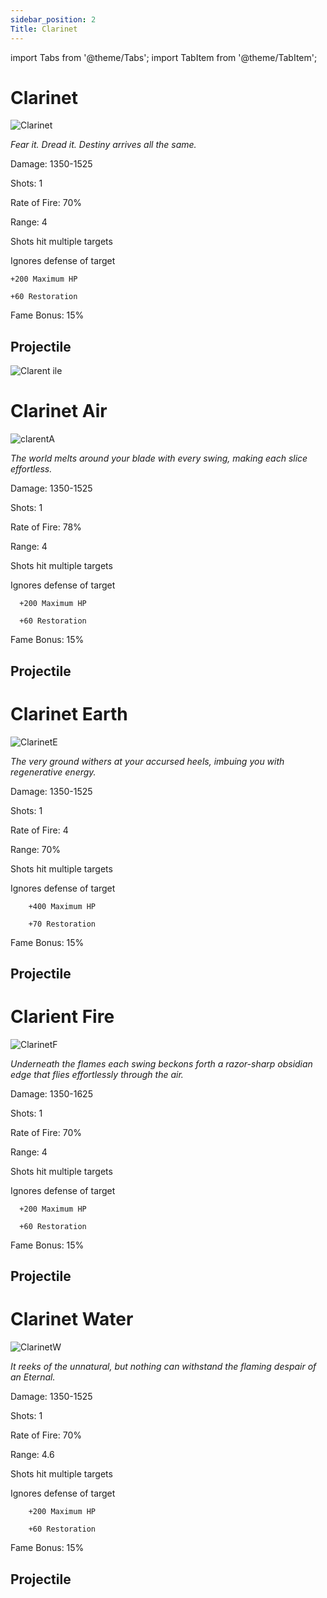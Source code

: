 ```yaml
---
sidebar_position: 2
Title: Clarinet
---
```


import Tabs from '@theme/Tabs';
import TabItem from '@theme/TabItem';

<Tabs>
  <TabItem value="Clarinet" label="Clarinet" default>

# Clarinet

![Clarinet](https://vwiki.valorserver.com/api/item/picture/Clarinet)

<i>Fear it. Dread it. Destiny arrives all the same.</i>

Damage: 1350-1525

Shots: 1

Rate of Fire: 70% 

Range: 4

Shots hit multiple targets

Ignores defense of target

    +200 Maximum HP
    
    +60 Restoration

Fame Bonus: 15%

## Projectile

![Clarent ile](https://cdn.discordapp.com/attachments/948363241631916122/954070228550189116/Clarent.gif)


  </TabItem>
  <TabItem value="Air" label="Air">

# Clarinet Air

![clarentA](https://vwiki.valorserver.com/api/item/picture/clarinet%20air)

<i>The world melts around your blade with every swing, making each slice effortless.</i>

Damage: 1350-1525

Shots: 1

Rate of Fire: 78%

Range: 4

Shots hit multiple targets

Ignores defense of target
      
      +200 Maximum HP
      
      +60 Restoration

Fame Bonus: 15%

## Projectile

  </TabItem>
  <TabItem value="Earth" label="Earth">

# Clarinet Earth

![ClarinetE](https://vwiki.valorserver.com/api/item/picture/clarinet%20earth)

<i>The very ground withers at your accursed heels, imbuing you with regenerative energy.</i>

Damage: 1350-1525

Shots: 1

Rate of Fire: 4

Range: 70%

Shots hit multiple targets

Ignores defense of target

        +400 Maximum HP
      
        +70 Restoration

Fame Bonus: 15%

## Projectile

  </TabItem>
  <TabItem value="Fire" label="Fire">

# Clarient Fire

![ClarinetF](https://vwiki.valorserver.com/api/item/picture/clarinet%20fire)

<i>Underneath the flames each swing beckons forth a razor-sharp obsidian edge that flies effortlessly through the air.</i>

Damage: 1350-1625

Shots: 1

Rate of Fire: 70% 

Range: 4

Shots hit multiple targets

Ignores defense of target

      +200 Maximum HP
      
      +60 Restoration

Fame Bonus: 15%

## Projectile

  </TabItem>
  <TabItem value="Water" label="Water">

# Clarinet Water

![ClarinetW](https://vwiki.valorserver.com/api/item/picture/clarinet%20water)

<i>It reeks of the unnatural, but nothing can withstand the flaming despair of an Eternal.</i>

Damage: 1350-1525

Shots: 1

Rate of Fire: 70% 

Range: 4.6

Shots hit multiple targets

Ignores defense of target

        +200 Maximum HP
      
        +60 Restoration
      
Fame Bonus: 15%

## Projectile

  </TabItem>
</Tabs>
